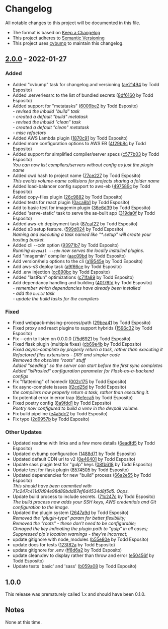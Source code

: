 # Changelog

All notable changes to this project will be documented in this file.

* The format is based on [Keep a Changelog](https://keepachangelog.com/)
* This project adheres to [Semantic Versioning](https://semver.org/)
* This project uses [cvbump](https://github.com/tdesposito/ChangelogVersionTool) to maintain this changelog.

## [2.0.0](https://github.com/tdesposito/DevPail/releases/tag/v2.0.0) - 2022-01-27

### Added

* Added "cvbump" task for changelog and versioning ([ae21494](https://github.com/tdesposito/DevPail/commit/ae214947d309685c1bc1e369fca8d37b53cc55df) by Todd Esposito)
* Added .serverlessrc to the list of bundled secrets ([8df6160](https://github.com/tdesposito/DevPail/commit/8df61602a70167283ff44e903a74cf924c8dfbeb) by Todd Esposito)
* Added support for "metatasks" ([6009be2](https://github.com/tdesposito/DevPail/commit/6009be252cbfb951861573b58a7767db29463172) by Todd Esposito)
  <br>_- revised the inbuild "build" task_
  <br>_- created a default "build" metatask_
  <br>_- revised the inbuild "clean" task_
  <br>_- created a default "clean" metatask_
  <br>_- misc refactors_
* Added AWS Lambda plugin ([1870c91](https://github.com/tdesposito/DevPail/commit/1870c91fb02fc1e29f88b916bd0c2c3b1fe3fdb2) by Todd Esposito)
* Added more configuration options to AWS EB ([4f29b8c](https://github.com/tdesposito/DevPail/commit/4f29b8c4c25d4c0d8c9a9b2e9a7f6b1c824a763f) by Todd Esposito)
* Added support for simplified compiler/server specs ([c577b03](https://github.com/tdesposito/DevPail/commit/c577b03430c0a6633cd568e489cbcf62313d8e86) by Todd Esposito)
  <br>_You can now list compilers/servers without config as just the plugin name_
* Added cwd hash to project name ([77ce227](https://github.com/tdesposito/DevPail/commit/77ce227d31a7c76a8be87bd9d8090bee28934276) by Todd Esposito)
  <br>_This avoids volume-name collisions for projects sharing a folder name_
* Added load-balancer config support to aws-eb ([497589c](https://github.com/tdesposito/DevPail/commit/497589cd6f14f7759140298ebc55f8c973bb9481) by Todd Esposito)
* Added copy-files plugin ([26c9882](https://github.com/tdesposito/DevPail/commit/26c98821a0c700925c4e947e89c7d89bc533295b) by Todd Esposito)
* Added tests for react plugin ([0aca8b1](https://github.com/tdesposito/DevPail/commit/0aca8b13cf079e45b9c91930aa6ad9a81180625d) by Todd Esposito)
* Add to basic test for imagemin plugin ([36e6d39](https://github.com/tdesposito/DevPail/commit/36e6d39f0725f7945ddc6a3a21f7fb4a54f175bb) by Todd Esposito)
* Added 'serve-static' task to serve the as-built app ([319da0f](https://github.com/tdesposito/DevPail/commit/319da0fc96c36447c1d38b11ce23f9aecaa42931) by Todd Esposito)
* Added aws-eb deployment task ([87caf22](https://github.com/tdesposito/DevPail/commit/87caf22b8a48d96bbc610532e96767f5a7414e95) by Todd Esposito)
* Added s3 setup feature. ([599d024](https://github.com/tdesposito/DevPail/commit/599d0240fd0919da977a7b08ef307966f51ee56b) by Todd Esposito)
  <br>_Naming and executing a task named like "*:setup" will create your hosting bucket._
* Added cli --cdn option ([93971b7](https://github.com/tdesposito/DevPail/commit/93971b7fc6c49eb7ce88013ea10d7fe3714125cd) by Todd Esposito)
  <br>_Running `devpail --cdn` now serves the locally installed plugins._
* Add "imagemin" compiler ([aac09bd](https://github.com/tdesposito/DevPail/commit/aac09bd3b532ac7c18a761b662de869d5e7836cd) by Todd Esposito)
* Add version/help options to the cli ([a19545e](https://github.com/tdesposito/DevPail/commit/a19545ef1e7c77fbd07c664ed275b0e67f4dd337) by Todd Esposito)
* Add aws-s3 deploy task ([a9f66ce](https://github.com/tdesposito/DevPail/commit/a9f66ced744233bab1ee9bb1363265f1102e1f5e) by Todd Esposito)
* Add .env injection ([cc890bc](https://github.com/tdesposito/DevPail/commit/cc890bcbde5c885917966d3ec64abf12da823dd4) by Todd Esposito)
* Added "lastRun" optimizations ([c71fa89](https://github.com/tdesposito/DevPail/commit/c71fa89044f39b7294d9396ade469ce8bb1f8e7f) by Todd Esposito)
* Add dependancy handling and building ([40f76fd](https://github.com/tdesposito/DevPail/commit/40f76fd99a5526c008f27858a3cd469707aa95b8) by Todd Esposito)
  <br>_- remember which dependancies have already been installed_
  <br>_- add the `build` task_
  <br>_- update the build tasks for the compilers_

### Fixed

* Fixed webpack-missing-process/path ([29bea41](https://github.com/tdesposito/DevPail/commit/29bea41c5daa233ecb85510153aceac819b75d32) by Todd Esposito)
* Fixed proxy and react plugins to support hybrids ([1596c32](https://github.com/tdesposito/DevPail/commit/1596c324544f4ef60a2aa3102d6dd9a6b9ed2768) by Todd Esposito)
* Fix --cdn to listen on 0.0.0.0 ([75d6921](https://github.com/tdesposito/DevPail/commit/75d69215f3cfe0ceb949affc374017d8b61d676f) by Todd Esposito)
* Fixed flask plugin (multiple fixes) ([cb69e4b](https://github.com/tdesposito/DevPail/commit/cb69e4b4a1a114aa51e83c4219d1adcad62e4638) by Todd Esposito)
  <br>_Fixed async-complete by properly return a task, rather than executing it_
  <br>_Refactored files extensions - DRY and simpler code_
  <br>_Removed the obsolete "roots" stuff_
  <br>_Added "seeding" so the server can start before the first sync completes_
  <br>_Added "isProxied" configuration parameter for Flask-as-a-backend configs_
* Fix "flattening" of homedir ([002c175](https://github.com/tdesposito/DevPail/commit/002c175135ae7480a49c724f20eccb598b1ae47e) by Todd Esposito)
* fix async-complete issues ([f2cd25d](https://github.com/tdesposito/DevPail/commit/f2cd25df67ba21f6564b05e0c6b0ca85f5fb2494) by Todd Esposito)
  <br>_the compilers now properly return a task, rather than executing it._
* fix potential error in error trap ([6efeca5](https://github.com/tdesposito/DevPail/commit/6efeca5f5b39def693fb65ebf8be9999f9d1c66d) by Todd Esposito)
* Fixed poetry config ([8a9fdd1](https://github.com/tdesposito/DevPail/commit/8a9fdd1395ecaaea6d8601a95966c26d822d668b) by Todd Esposito)
  <br>_Poetry now configured to build a venv in the devpail volume._
* Fix build pipeline ([e4a5dc2](https://github.com/tdesposito/DevPail/commit/e4a5dc22c3878a56febd21ecb9bc00ff3ee76d30) by Todd Esposito)
* Fix typo ([2d9957b](https://github.com/tdesposito/DevPail/commit/2d9957bedc1e2b660c103d1a6e955792c341d27f) by Todd Esposito)

### Other Updates

* Updated readme with links and a few more details ([6eadfd5](https://github.com/tdesposito/DevPail/commit/6eadfd55c7c50bec486bbd05ba4010a3c7c2e229) by Todd Esposito)
* Updated cvbump configuration ([1488d71](https://github.com/tdesposito/DevPail/commit/1488d7165383208a18b837a363c2582adba36539) by Todd Esposito)
* Updated default CDN url to v2 ([0e46401](https://github.com/tdesposito/DevPail/commit/0e4640171168495996a86f54fe2554c1a5bafdaf) by Todd Esposito)
* Update sass plugin test for "gulp" keys ([08fb618](https://github.com/tdesposito/DevPail/commit/08fb618079509188ba4992d22323a5de185510d4) by Todd Esposito)
* Update test for flask plugin ([8574505](https://github.com/tdesposito/DevPail/commit/8574505585c825e3a57b014a51956b9addaaa5fe) by Todd Esposito)
* Updated dependencies for new "build" process ([66a2e55](https://github.com/tdesposito/DevPail/commit/66a2e55b56816b0998b3df2fea8c2b5717e5d4fb) by Todd Esposito)
  <br>_This should have been commited with 71c247c411d7d94e98d89bdd87ef6d4534d8f5d5. Oops._
* Update build process to include secrets. ([71c247c](https://github.com/tdesposito/DevPail/commit/71c247c411d7d94e98d89bdd87ef6d4534d8f5d5) by Todd Esposito)
  <br>_The build process now adds your SSH keys, AWS credentials and Git configuration to the image._
* Updated the plugin system ([2647a9d](https://github.com/tdesposito/DevPail/commit/2647a9deced9d8c74b2079bb985dd31139e6cd0e) by Todd Esposito)
  <br>_Removed the "plugin-type" param for better flexibility;_
  <br>_Removed the "roots" - these don't need to be configurable;_
  <br>_Chnaged the key indicating the plugin path to "gulp" in all cases;_
  <br>_Suppressed pip's location warnings - they're incorrect;_
* update gitignore with node_modules ([b55e80e](https://github.com/tdesposito/DevPail/commit/b55e80e69de0ff2138f143d039387e59a370cbb8) by Todd Esposito)
* update docs for tests ([123f82a](https://github.com/tdesposito/DevPail/commit/123f82a22aff4d26e56fcc742a5c821b73c3a47a) by Todd Esposito)
* update gitignore for .env ([ff8d6a2](https://github.com/tdesposito/DevPail/commit/ff8d6a2a3744a5f70dd8cd675fea1678bb071f2e) by Todd Esposito)
* update clean:dev to display rather than throw and error ([e50456f](https://github.com/tdesposito/DevPail/commit/e50456fff8fb023483ff26e9c722342245799bf1) by Todd Esposito)
* Update tests 'basic' and 'sass' ([b059a08](https://github.com/tdesposito/DevPail/commit/b059a083056ba6caa054a3601a2e6621ec3c62ce) by Todd Esposito)

## 1.0.0

This release was prematurely called 1.x and should have been 0.1.0.

## Notes

None at this time.

